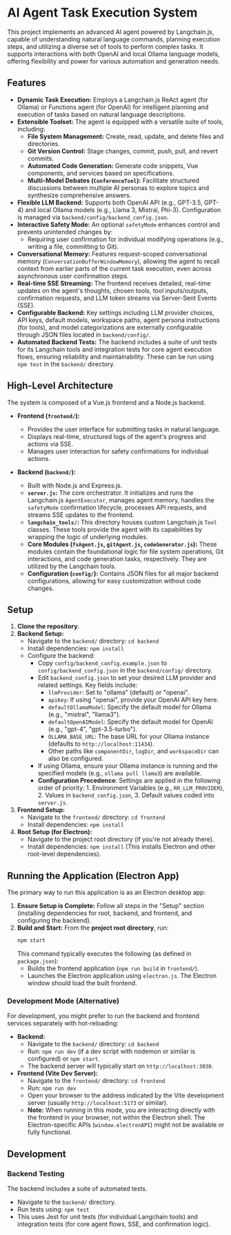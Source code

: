 # AI Agent Task Execution System

This project implements an advanced AI agent powered by Langchain.js, capable of understanding natural language commands, planning execution steps, and utilizing a diverse set of tools to perform complex tasks. It supports interactions with both OpenAI and local Ollama language models, offering flexibility and power for various automation and generation needs.

## Features

*   **Dynamic Task Execution:** Employs a Langchain.js ReAct agent (for Ollama) or Functions agent (for OpenAI) for intelligent planning and execution of tasks based on natural language descriptions.
*   **Extensible Toolset:** The agent is equipped with a versatile suite of tools, including:
    *   **File System Management:** Create, read, update, and delete files and directories.
    *   **Git Version Control:** Stage changes, commit, push, pull, and revert commits.
    *   **Automated Code Generation:** Generate code snippets, Vue components, and services based on specifications.
    *   **Multi-Model Debates (`ConferenceTool`):** Facilitate structured discussions between multiple AI personas to explore topics and synthesize comprehensive answers.
*   **Flexible LLM Backend:** Supports both OpenAI API (e.g., GPT-3.5, GPT-4) and local Ollama models (e.g., Llama 3, Mistral, Phi-3). Configuration is managed via `backend/config/backend_config.json`.
*   **Interactive Safety Mode:** An optional `safetyMode` enhances control and prevents unintended changes by:
    *   Requiring user confirmation for individual modifying operations (e.g., writing a file, committing to Git).
*   **Conversational Memory:** Features request-scoped conversational memory (`ConversationBufferWindowMemory`), allowing the agent to recall context from earlier parts of the current task execution, even across asynchronous user confirmation steps.
*   **Real-time SSE Streaming:** The frontend receives detailed, real-time updates on the agent's thoughts, chosen tools, tool inputs/outputs, confirmation requests, and LLM token streams via Server-Sent Events (SSE).
*   **Configurable Backend:** Key settings including LLM provider choices, API keys, default models, workspace paths, agent persona instructions (for tools), and model categorizations are externally configurable through JSON files located in `backend/config/`.
*   **Automated Backend Tests:** The backend includes a suite of unit tests for its Langchain tools and integration tests for core agent execution flows, ensuring reliability and maintainability. These can be run using `npm test` in the `backend/` directory.

## High-Level Architecture

The system is composed of a Vue.js frontend and a Node.js backend.

*   **Frontend (`frontend/`):**
    *   Provides the user interface for submitting tasks in natural language.
    *   Displays real-time, structured logs of the agent's progress and actions via SSE.
    *   Manages user interaction for safety confirmations for individual actions.

*   **Backend (`backend/`):**
    *   Built with Node.js and Express.js.
    *   **`server.js`:** The core orchestrator. It initializes and runs the Langchain.js `AgentExecutor`, manages agent memory, handles the `safetyMode` confirmation lifecycle, processes API requests, and streams SSE updates to the frontend.
    *   **`langchain_tools/`:** This directory houses custom Langchain.js `Tool` classes. These tools provide the agent with its capabilities by wrapping the logic of underlying modules.
    *   **Core Modules (`fsAgent.js`, `gitAgent.js`, `codeGenerator.js`):** These modules contain the foundational logic for file system operations, Git interactions, and code generation tasks, respectively. They are utilized by the Langchain tools.
    *   **Configuration (`config/`):** Contains JSON files for all major backend configurations, allowing for easy customization without code changes.

## Setup

1.  **Clone the repository.**
2.  **Backend Setup:**
    *   Navigate to the `backend/` directory: `cd backend`
    *   Install dependencies: `npm install`
    *   Configure the backend:
        *   Copy `config/backend_config.example.json` to `config/backend_config.json` in the `backend/config/` directory.
        *   Edit `backend_config.json` to set your desired LLM provider and related settings. Key fields include:
            *   `llmProvider`: Set to "ollama" (default) or "openai".
            *   `apiKey`: If using "openai", provide your OpenAI API key here.
            *   `defaultOllamaModel`: Specify the default model for Ollama (e.g., "mistral", "llama3").
            *   `defaultOpenAIModel`: Specify the default model for OpenAI (e.g., "gpt-4", "gpt-3.5-turbo").
            *   `OLLAMA_BASE_URL`: The base URL for your Ollama instance (defaults to `http://localhost:11434`).
            *   Other paths like `componentDir`, `logDir`, and `workspaceDir` can also be configured.
        *   If using Ollama, ensure your Ollama instance is running and the specified models (e.g., `ollama pull llama3`) are available.
        *   **Configuration Precedence**: Settings are applied in the following order of priority: 1. Environment Variables (e.g., `RR_LLM_PROVIDER`), 2. Values in `backend_config.json`, 3. Default values coded into `server.js`.
3.  **Frontend Setup:**
    *   Navigate to the `frontend/` directory: `cd frontend`
    *   Install dependencies: `npm install`
4.  **Root Setup (for Electron):**
    *   Navigate to the project root directory (if you're not already there).
    *   Install dependencies: `npm install` (This installs Electron and other root-level dependencies).


## Running the Application (Electron App)

The primary way to run this application is as an Electron desktop app:

1.  **Ensure Setup is Complete:** Follow all steps in the "Setup" section (installing dependencies for root, backend, and frontend, and configuring the backend).
2.  **Build and Start:** From the **project root directory**, run:
    ```bash
    npm start
    ```
    This command typically executes the following (as defined in `package.json`):
    *   Builds the frontend application (`npm run build` in `frontend/`).
    *   Launches the Electron application using `electron.js`. The Electron window should load the built frontend.

### Development Mode (Alternative)

For development, you might prefer to run the backend and frontend services separately with hot-reloading:

*   **Backend:**
    *   Navigate to the `backend/` directory: `cd backend`
    *   Run: `npm run dev` (if a dev script with nodemon or similar is configured) or `npm start`.
    *   The backend server will typically start on `http://localhost:3030`.
*   **Frontend (Vite Dev Server):**
    *   Navigate to the `frontend/` directory: `cd frontend`
    *   Run: `npm run dev`
    *   Open your browser to the address indicated by the Vite development server (usually `http://localhost:5173` or similar).
    *   **Note:** When running in this mode, you are interacting directly with the frontend in your browser, not within the Electron shell. The Electron-specific APIs (`window.electronAPI`) might not be available or fully functional.

## Development

### Backend Testing

The backend includes a suite of automated tests.
*   Navigate to the `backend/` directory.
*   Run tests using: `npm test`
*   This uses Jest for unit tests (for individual Langchain tools) and integration tests (for core agent flows, SSE, and confirmation logic).
